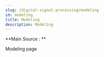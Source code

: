 ```yaml
---
slug: /digital-signal-processing/modeling
id: modeling
title: Modeling
description: Modeling
---
```


**Main Source : **

Modeling page
